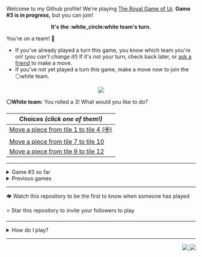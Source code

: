 Welcome to my Github profile!
We're playing
[The Royal Game of Ur](https://en.wikipedia.org/wiki/Royal_Game_of_Ur).
**Game #3 is in progress,** but you can join!

<p align="center">
  <b>It's the
  :white_circle:white
  team's turn.</b>
</p>

You're on a team! :wave:

* If you've already played a turn this game, you know which team you're on!
(_you can't change it!_)
If it's not your turn, check back later, or
[ask a
friend](https://twitter.com/share?text=I'm+playing+The+Royal+Game+of+Ur+on+a+GitHub+profile.+Take+your+turn+at+https://github.com/rossjrw/rossjrw+%23RoyalGameOfUr+%23github)
to make a move.
* If you've not yet played a turn this game, make a move now to join the
:white_circle:white
team.

<p align="center"><img src="https://raw.githubusercontent.com/rossjrw/rossjrw/play/games/current/board.490.svg"></p>

  **:white_circle:White team:**
  You rolled a 3!
What would you like to do?

| Choices *(click one of them!)* |
| --- |
  | [Move a piece from tile 1 to tile 4 (:rosette:)   ](https://github.com/rossjrw/rossjrw/issues/new?title=ur-move-3%401-0&amp;body=Press+Submit%21+You+don%27t+need+to+edit+this+text+or+do+anything+else.%0D%0A%0D%0ABe+aware+that+your+move+can+take+a+minute+or+two+to+process.) |
  | [Move a piece from tile 7 to tile 10    ](https://github.com/rossjrw/rossjrw/issues/new?title=ur-move-3%407-0&amp;body=Press+Submit%21+You+don%27t+need+to+edit+this+text+or+do+anything+else.%0D%0A%0D%0ABe+aware+that+your+move+can+take+a+minute+or+two+to+process.) |
  | [Move a piece from tile 9 to tile 12    ](https://github.com/rossjrw/rossjrw/issues/new?title=ur-move-3%409-0&amp;body=Press+Submit%21+You+don%27t+need+to+edit+this+text+or+do+anything+else.%0D%0A%0D%0ABe+aware+that+your+move+can+take+a+minute+or+two+to+process.) |

-----

<details><summary>Game #3 so far</summary>

## Who's on each team?

<table>
    <thead>
      <tr><th colspan=2>Players in this game</th></tr>
    </thead>
    <tbody>
      <tr>
        <td align="right"><b>Black team</b> :black_circle:</td>
        <td>:white_circle: <b> White team</b></td>
      </tr>
      <tr align="center">
        <td><b><a href="https://github.com/BaptisteMartinet">@BaptisteMartinet</a></b> (20)<br><b><a href="https://github.com/tassiaaccioly">@tassiaaccioly</a></b> (3)<br><b><a href="https://github.com/rossjrw">@rossjrw</a></b> (2)<br><b><a href="https://github.com/DiogoTofuMartins">@DiogoTofuMartins</a></b> (1)<br><b><a href="https://github.com/jackwilliamgray">@jackwilliamgray</a></b> (1)<br><b><a href="https://github.com/jackcarey">@jackcarey</a></b> (1)<br><b><a href="https://github.com/shaurya-src">@shaurya-src</a></b> (1)<br><b><a href="https://github.com/kinduff">@kinduff</a></b> (1)<br><b><a href="https://github.com/AfterWorld">@AfterWorld</a></b> (1)</td>
        <td><b><a href="https://github.com/1ethanhansen">@1ethanhansen</a></b> (23)<br><b><a href="https://github.com/shpatrickguo">@shpatrickguo</a></b> (5)<br><b><a href="https://github.com/jtrent238">@jtrent238</a></b> (3)<br><b><a href="https://github.com/The-Coding-Classroom">@The-Coding-Classroom</a></b> (1)<br><b><a href="https://github.com/Hans5958">@Hans5958</a></b> (1)</td>
      </tr>
    </tbody>
  </table>

## What's happened so far?

| Time | Turn | Event | Issue | Board |
| :---: | :---: | :--- | :---: | :---: |
  | 11th Jan 2021 18:53 | **0** | :black_circle: **[@BaptisteMartinet](https://github.com/BaptisteMartinet)** started a new game | [#425](https://github.com/rossjrw/rossjrw/issues/425) | [link](https://raw.githubusercontent.com/rossjrw/rossjrw/2e4658022b4eb7f8104666e9a88e8250643c9383/games/current/board.425.svg) |
  | 11th Jan 2021 18:54 | **1** | :black_circle: **[@BaptisteMartinet](https://github.com/BaptisteMartinet)** moved a black piece onto the board to position 1    | [#426](https://github.com/rossjrw/rossjrw/issues/426) | [link](https://raw.githubusercontent.com/rossjrw/rossjrw/a934bcece1bb80caea7dd9911616969452437f3f/games/current/board.426.svg) |
  | 11th Jan 2021 22:08 | **2** | :white_circle: **[@shpatrickguo](https://github.com/shpatrickguo)** moved a white piece onto the board to position 1    | [#427](https://github.com/rossjrw/rossjrw/issues/427) | [link](https://raw.githubusercontent.com/rossjrw/rossjrw/d9425379be92f8c2138459fe496777e97c352802/games/current/board.427.svg) |
  | 12th Jan 2021 09:37 | **3** | :black_circle: **[@BaptisteMartinet](https://github.com/BaptisteMartinet)** moved a black piece from position 1 to position 2    | [#428](https://github.com/rossjrw/rossjrw/issues/428) | [link](https://raw.githubusercontent.com/rossjrw/rossjrw/f9c17baa5a05e61467c216e08c631b80b3f0c57a/games/current/board.428.svg) |
  | 12th Jan 2021 17:20 | **4** | :white_circle: **[@1ethanhansen](https://github.com/1ethanhansen)** moved a white piece from position 1 to position 4  — claimed a rosette :rosette:  | [#429](https://github.com/rossjrw/rossjrw/issues/429) |  |
  | 12th Jan 2021 17:21 | **5** | :white_circle: **[@1ethanhansen](https://github.com/1ethanhansen)** moved a white piece from position 4 to position 8  — claimed a rosette :rosette:  | [#430](https://github.com/rossjrw/rossjrw/issues/430) | [link](https://raw.githubusercontent.com/rossjrw/rossjrw/64b501e334c803850d09f6cc1d178ebf13715574/games/current/board.430.svg) |
  | 12th Jan 2021 17:21 | **6** | :white_circle:  The white team rolled a 0 and their turn was automatically passed | [#430](https://github.com/rossjrw/rossjrw/issues/430) | [link](https://raw.githubusercontent.com/rossjrw/rossjrw/40d891e2a3ae5c43ae4fc383a0fdd3bd862e6951/games/current/board.430.svg) |
  | 12th Jan 2021 17:28 | **7** | :black_circle: **[@BaptisteMartinet](https://github.com/BaptisteMartinet)** moved a black piece from position 2 to position 3    | [#431](https://github.com/rossjrw/rossjrw/issues/431) | [link](https://raw.githubusercontent.com/rossjrw/rossjrw/007f032d6b05bb9beb025545237aba31ad4dc208/games/current/board.431.svg) |
  | 12th Jan 2021 18:00 | **8** | :white_circle: **[@1ethanhansen](https://github.com/1ethanhansen)** moved a white piece onto the board to position 1    | [#432](https://github.com/rossjrw/rossjrw/issues/432) | [link](https://raw.githubusercontent.com/rossjrw/rossjrw/014ac3a454cd31667735a39216d1503a010315d1/games/current/board.432.svg) |
  | 13th Jan 2021 00:01 | **9** | :black_circle: **[@DiogoTofuMartins](https://github.com/DiogoTofuMartins)** moved a black piece from position 3 to position 6    | [#433](https://github.com/rossjrw/rossjrw/issues/433) | [link](https://raw.githubusercontent.com/rossjrw/rossjrw/11b7813c66bae8ab2d2ce21d882b994e261d37d7/games/current/board.433.svg) |
  | 13th Jan 2021 00:37 | **10** | :white_circle: **[@1ethanhansen](https://github.com/1ethanhansen)** moved a white piece onto the board to position 2    | [#434](https://github.com/rossjrw/rossjrw/issues/434) | [link](https://raw.githubusercontent.com/rossjrw/rossjrw/e8661f4a65c59817df3d0238efe825d1fddc74a8/games/current/board.434.svg) |
  | 13th Jan 2021 18:36 | **11** | :black_circle: **[@tassiaaccioly](https://github.com/tassiaaccioly)** moved a black piece onto the board to position 3    | [#435](https://github.com/rossjrw/rossjrw/issues/435) | [link](https://raw.githubusercontent.com/rossjrw/rossjrw/166fbc83a6b89e7f10c30abac8f525e778714533/games/current/board.435.svg) |
  | 13th Jan 2021 18:49 | **12** | :white_circle: **[@1ethanhansen](https://github.com/1ethanhansen)** moved a white piece from position 2 to position 4  — claimed a rosette :rosette:  | [#436](https://github.com/rossjrw/rossjrw/issues/436) | [link](https://raw.githubusercontent.com/rossjrw/rossjrw/aeef20a5ed22fbd5a5c0f256032def39129fbc71/games/current/board.436.svg) |
  | 13th Jan 2021 19:06 | **13** | :white_circle: **[@1ethanhansen](https://github.com/1ethanhansen)** moved a white piece from position 4 to position 6 — captured a black piece :crossed_swords:   | [#437](https://github.com/rossjrw/rossjrw/issues/437) | [link](https://raw.githubusercontent.com/rossjrw/rossjrw/bac6e6fe13f7b89d6ae9684665614d09f5a445d8/games/current/board.437.svg) |
  | 15th Jan 2021 12:14 | **14** | :black_circle: **[@BaptisteMartinet](https://github.com/BaptisteMartinet)** moved a black piece from position 3 to position 4  — claimed a rosette :rosette:  | [#439](https://github.com/rossjrw/rossjrw/issues/439) | [link](https://raw.githubusercontent.com/rossjrw/rossjrw/07c0fb432b09d5149b7dc3f8bcde787762f70071/games/current/board.439.svg) |
  | 15th Jan 2021 12:16 | **15** | :black_circle: **[@BaptisteMartinet](https://github.com/BaptisteMartinet)** moved a black piece from position 4 to position 6 — captured a white piece :crossed_swords:   | [#440](https://github.com/rossjrw/rossjrw/issues/440) |  |
  | 15th Jan 2021 16:29 | **16** | :white_circle: **[@jtrent238](https://github.com/jtrent238)** moved a white piece onto the board to position 2    | [#441](https://github.com/rossjrw/rossjrw/issues/441) | [link](https://raw.githubusercontent.com/rossjrw/rossjrw/0ed9adc147e32099b31a788bfba00440ea8ccf3d/games/current/board.441.svg) |
  | 15th Jan 2021 16:29 | **17** | :black_circle:  The black team rolled a 0 and their turn was automatically passed | [#441](https://github.com/rossjrw/rossjrw/issues/441) | [link](https://raw.githubusercontent.com/rossjrw/rossjrw/01e08b60925a369661b38ca5ba8e33082663c279/games/current/board.441.svg) |
  | 15th Jan 2021 16:31 | **18** | :white_circle: **[@jtrent238](https://github.com/jtrent238)** moved a white piece from position 1 to position 4  — claimed a rosette :rosette:  | [#442](https://github.com/rossjrw/rossjrw/issues/442) | [link](https://raw.githubusercontent.com/rossjrw/rossjrw/52354f0a149ac4b0412d42364e23afe676a99b76/games/current/board.442.svg) |
  | 15th Jan 2021 16:32 | **19** | :white_circle: **[@jtrent238](https://github.com/jtrent238)** moved a white piece onto the board to position 1    | [#443](https://github.com/rossjrw/rossjrw/issues/443) | [link](https://raw.githubusercontent.com/rossjrw/rossjrw/b283cfa2c7a043a9dcde5d7966a91c7ad1019995/games/current/board.443.svg) |
  | 16th Jan 2021 16:32 | **20** | :black_circle: **[@BaptisteMartinet](https://github.com/BaptisteMartinet)** moved a black piece from position 6 to position 9    | [#444](https://github.com/rossjrw/rossjrw/issues/444) | [link](https://raw.githubusercontent.com/rossjrw/rossjrw/75f1465060fcb7856ed862ef84dd6a1e5f967144/games/current/board.444.svg) |
  | 16th Jan 2021 17:51 | **21** | :white_circle: **[@1ethanhansen](https://github.com/1ethanhansen)** moved a white piece from position 4 to position 7    | [#445](https://github.com/rossjrw/rossjrw/issues/445) | [link](https://raw.githubusercontent.com/rossjrw/rossjrw/b6a52aa2e0194d0daf60acd5a9817d98a713a311/games/current/board.445.svg) |
  | 17th Jan 2021 10:44 | **22** | :black_circle: **[@BaptisteMartinet](https://github.com/BaptisteMartinet)** moved a black piece from position 9 to position 12    | [#446](https://github.com/rossjrw/rossjrw/issues/446) | [link](https://raw.githubusercontent.com/rossjrw/rossjrw/1e0251ba2a5e8bc898e90d71e696228cc9a65f05/games/current/board.446.svg) |
  | 17th Jan 2021 19:29 | **23** | :white_circle: **[@1ethanhansen](https://github.com/1ethanhansen)** moved a white piece from position 7 to position 10    | [#447](https://github.com/rossjrw/rossjrw/issues/447) | [link](https://raw.githubusercontent.com/rossjrw/rossjrw/65c00f8eaa214b5d3e5fd942e4f5e065cffe7f6b/games/current/board.447.svg) |
  | 17th Jan 2021 21:12 | **24** | :black_circle: **[@BaptisteMartinet](https://github.com/BaptisteMartinet)** ascended a black piece from position 12 :rocket:    | [#448](https://github.com/rossjrw/rossjrw/issues/448) | [link](https://raw.githubusercontent.com/rossjrw/rossjrw/e571b93b19c18e7a983a07419059337c598299fd/games/current/board.448.svg) |
  | 17th Jan 2021 21:23 | **25** | :white_circle: **[@1ethanhansen](https://github.com/1ethanhansen)** moved a white piece from position 2 to position 3    | [#449](https://github.com/rossjrw/rossjrw/issues/449) | [link](https://raw.githubusercontent.com/rossjrw/rossjrw/38368998dd351bbda19cb08c0ca222c940c9b516/games/current/board.449.svg) |
  | 17th Jan 2021 21:50 | **26** | :black_circle: **[@BaptisteMartinet](https://github.com/BaptisteMartinet)** moved a black piece onto the board to position 3    | [#450](https://github.com/rossjrw/rossjrw/issues/450) | [link](https://raw.githubusercontent.com/rossjrw/rossjrw/de46a2d98258e6c7b02d195f53d9c3b2f15ee263/games/current/board.450.svg) |
  | 17th Jan 2021 21:54 | **27** | :white_circle: **[@1ethanhansen](https://github.com/1ethanhansen)** moved a white piece onto the board to position 4  — claimed a rosette :rosette:  | [#451](https://github.com/rossjrw/rossjrw/issues/451) | [link](https://raw.githubusercontent.com/rossjrw/rossjrw/7e8eeab04ba334dfff138fe535c38cac0f383904/games/current/board.451.svg) |
  | 17th Jan 2021 21:55 | **28** | :white_circle: **[@1ethanhansen](https://github.com/1ethanhansen)** moved a white piece onto the board to position 2    | [#452](https://github.com/rossjrw/rossjrw/issues/452) | [link](https://raw.githubusercontent.com/rossjrw/rossjrw/f08b81bb6f681b15d94ee918bd94d1bba04a0b25/games/current/board.452.svg) |
  | 17th Jan 2021 23:06 | **29** | :black_circle: **[@tassiaaccioly](https://github.com/tassiaaccioly)** moved a black piece from position 3 to position 4  — claimed a rosette :rosette:  | [#453](https://github.com/rossjrw/rossjrw/issues/453) | [link](https://raw.githubusercontent.com/rossjrw/rossjrw/5add3e878a7960dd2d55c64554514e2f46289775/games/current/board.453.svg) |
  | 18th Jan 2021 01:22 | **30** | :black_circle: **[@jackwilliamgray](https://github.com/jackwilliamgray)** moved a black piece onto the board to position 2    | [#454](https://github.com/rossjrw/rossjrw/issues/454) | [link](https://raw.githubusercontent.com/rossjrw/rossjrw/7141d88153c7024bd068837f179b6c68d50aabb4/games/current/board.454.svg) |
  | 18th Jan 2021 02:40 | **31** | :white_circle: **[@1ethanhansen](https://github.com/1ethanhansen)** moved a white piece from position 10 to position 12    | [#455](https://github.com/rossjrw/rossjrw/issues/455) | [link](https://raw.githubusercontent.com/rossjrw/rossjrw/e65711ca96b77a255a6b04990d3160c662f512ea/games/current/board.455.svg) |
  | 18th Jan 2021 08:53 | **32** | :black_circle: **[@BaptisteMartinet](https://github.com/BaptisteMartinet)** moved a black piece onto the board to position 3    | [#456](https://github.com/rossjrw/rossjrw/issues/456) | [link](https://raw.githubusercontent.com/rossjrw/rossjrw/02517d2a2a00fb36c80bd3d884f571e036d3a9e4/games/current/board.456.svg) |
  | 19th Jan 2021 00:34 | **33** | :white_circle: **[@shpatrickguo](https://github.com/shpatrickguo)** moved a white piece from position 12 to position 14  — claimed a rosette :rosette:  | [#457](https://github.com/rossjrw/rossjrw/issues/457) | [link](https://raw.githubusercontent.com/rossjrw/rossjrw/1af25861eecd59b2730215e5e576717dc5ef15b3/games/current/board.457.svg) |
  | 19th Jan 2021 12:50 | **34** | :white_circle: **[@The-Coding-Classroom](https://github.com/The-Coding-Classroom)** moved a white piece from position 8 to position 12    | [#458](https://github.com/rossjrw/rossjrw/issues/458) | [link](https://raw.githubusercontent.com/rossjrw/rossjrw/68a1ecdb1c161324ee7af463312cf8276f060348/games/current/board.458.svg) |
  | 20th Jan 2021 00:46 | **35** | :black_circle: **[@jackcarey](https://github.com/jackcarey)** moved a black piece from position 4 to position 7    | [#459](https://github.com/rossjrw/rossjrw/issues/459) | [link](https://raw.githubusercontent.com/rossjrw/rossjrw/190776b448a5d5b45c5e9ebb31bd2937d8015d94/games/current/board.459.svg) |
  | 20th Jan 2021 00:57 | **36** | :white_circle: **[@1ethanhansen](https://github.com/1ethanhansen)** moved a white piece from position 4 to position 6    | [#460](https://github.com/rossjrw/rossjrw/issues/460) | [link](https://raw.githubusercontent.com/rossjrw/rossjrw/d44b1a98c19f77fb6e63cdee86cb1dca7e6ea22b/games/current/board.460.svg) |
  | 20th Jan 2021 10:37 | **37** | :black_circle: **[@BaptisteMartinet](https://github.com/BaptisteMartinet)** moved a black piece from position 7 to position 10    | [#461](https://github.com/rossjrw/rossjrw/issues/461) | [link](https://raw.githubusercontent.com/rossjrw/rossjrw/2179e7fa83918a6f18ac24b30ad513c43ec91d22/games/current/board.461.svg) |
  | 20th Jan 2021 18:49 | **38** | :white_circle: **[@1ethanhansen](https://github.com/1ethanhansen)** ascended a white piece from position 12 :rocket:    | [#463](https://github.com/rossjrw/rossjrw/issues/463) | [link](https://raw.githubusercontent.com/rossjrw/rossjrw/acbba44a0219993b7f9d3c1c53fd5e15a6109706/games/current/board.463.svg) |
  | 22nd Jan 2021 08:16 | **39** | :black_circle: **[@shaurya-src](https://github.com/shaurya-src)** moved a black piece from position 3 to position 4  — claimed a rosette :rosette:  | [#464](https://github.com/rossjrw/rossjrw/issues/464) | [link](https://raw.githubusercontent.com/rossjrw/rossjrw/82dd4a4ec2eea12ea3d6820159ab3a2330023bef/games/current/board.464.svg) |
  | 23rd Jan 2021 19:08 | **40** | :black_circle: **[@kinduff](https://github.com/kinduff)** moved a black piece from position 4 to position 7    | [#465](https://github.com/rossjrw/rossjrw/issues/465) | [link](https://raw.githubusercontent.com/rossjrw/rossjrw/33dd4f565044125668c2f2a34c6371c9724bb6e0/games/current/board.465.svg) |
  | 23rd Jan 2021 19:13 | **41** | :white_circle: **[@1ethanhansen](https://github.com/1ethanhansen)** moved a white piece from position 2 to position 4  — claimed a rosette :rosette:  | [#466](https://github.com/rossjrw/rossjrw/issues/466) | [link](https://raw.githubusercontent.com/rossjrw/rossjrw/f6742246b239da086dc28f2d9a100e26ae5cf6e4/games/current/board.466.svg) |
  | 23rd Jan 2021 19:14 | **42** | :white_circle: **[@1ethanhansen](https://github.com/1ethanhansen)** moved a white piece from position 4 to position 7 — captured a black piece :crossed_swords:   | [#467](https://github.com/rossjrw/rossjrw/issues/467) | [link](https://raw.githubusercontent.com/rossjrw/rossjrw/23bb93acd53da2e2eb6763404b7b46c0dcf155dc/games/current/board.467.svg) |
  | 25th Jan 2021 11:27 | **43** | :black_circle: **[@BaptisteMartinet](https://github.com/BaptisteMartinet)** moved a black piece from position 10 to position 11    | [#468](https://github.com/rossjrw/rossjrw/issues/468) | [link](https://raw.githubusercontent.com/rossjrw/rossjrw/232d35cb55e908b20f32a30100685cf6f4c76187/games/current/board.468.svg) |
  | 25th Jan 2021 15:03 | **44** | :white_circle: **[@shpatrickguo](https://github.com/shpatrickguo)** moved a white piece from position 6 to position 8  — claimed a rosette :rosette:  | [#469](https://github.com/rossjrw/rossjrw/issues/469) | [link](https://raw.githubusercontent.com/rossjrw/rossjrw/850238d3bbae1052af3b594129c01deb2d579040/games/current/board.469.svg) |
  | 26th Jan 2021 00:04 | **45** | :white_circle: **[@1ethanhansen](https://github.com/1ethanhansen)** moved a white piece from position 8 to position 11 — captured a black piece :crossed_swords:   | [#470](https://github.com/rossjrw/rossjrw/issues/470) | [link](https://raw.githubusercontent.com/rossjrw/rossjrw/d074d954ee0641977a864a3bcd1aa208c46c9e05/games/current/board.470.svg) |
  | 26th Jan 2021 15:57 | **46** | :black_circle: **[@BaptisteMartinet](https://github.com/BaptisteMartinet)** moved a black piece from position 2 to position 3    | [#471](https://github.com/rossjrw/rossjrw/issues/471) | [link](https://raw.githubusercontent.com/rossjrw/rossjrw/7dd3dde2571ab52351e21a84d6bcbecbdad43de0/games/current/board.471.svg) |
  | 26th Jan 2021 17:03 | **47** | :white_circle: **[@1ethanhansen](https://github.com/1ethanhansen)** moved a white piece from position 11 to position 13    | [#472](https://github.com/rossjrw/rossjrw/issues/472) | [link](https://raw.githubusercontent.com/rossjrw/rossjrw/ab6cf76792e1dffc742b8f92e8ef3d281074f1ba/games/current/board.472.svg) |
  | 26th Jan 2021 18:32 | **48** | :black_circle: **[@tassiaaccioly](https://github.com/tassiaaccioly)** moved a black piece onto the board to position 2    | [#473](https://github.com/rossjrw/rossjrw/issues/473) | [link](https://raw.githubusercontent.com/rossjrw/rossjrw/832e93a3efdfb2d33e88093f029a94cb303f9bbf/games/current/board.473.svg) |
  | 26th Jan 2021 18:40 | **49** | :white_circle: **[@1ethanhansen](https://github.com/1ethanhansen)** moved a white piece onto the board to position 2    | [#474](https://github.com/rossjrw/rossjrw/issues/474) | [link](https://raw.githubusercontent.com/rossjrw/rossjrw/ab69c1a954351ca7d910dd7b708f78eae233207f/games/current/board.474.svg) |
  | 27th Jan 2021 14:12 | **50** | :black_circle: **[@BaptisteMartinet](https://github.com/BaptisteMartinet)** moved a black piece from position 3 to position 4  — claimed a rosette :rosette:  | [#475](https://github.com/rossjrw/rossjrw/issues/475) | [link](https://raw.githubusercontent.com/rossjrw/rossjrw/bc2d2be546b7b199f5b8cc106f446145713d7f53/games/current/board.475.svg) |
  | 27th Jan 2021 14:19 | **51** | :black_circle: **[@BaptisteMartinet](https://github.com/BaptisteMartinet)** moved a black piece from position 4 to position 6    | [#476](https://github.com/rossjrw/rossjrw/issues/476) | [link](https://raw.githubusercontent.com/rossjrw/rossjrw/49eb9611c1d54db4fcda40397b1b921d389c0c4d/games/current/board.476.svg) |
  | 27th Jan 2021 17:59 | **52** | :white_circle: **[@shpatrickguo](https://github.com/shpatrickguo)** moved a white piece from position 3 to position 6 — captured a black piece :crossed_swords:   | [#477](https://github.com/rossjrw/rossjrw/issues/477) | [link](https://raw.githubusercontent.com/rossjrw/rossjrw/06bb9f827f0bf1e643251a417522d6383b0b4da5/games/current/board.477.svg) |
  | 28th Jan 2021 06:44 | **53** | :black_circle: **[@AfterWorld](https://github.com/AfterWorld)** moved a black piece onto the board to position 3    | [#478](https://github.com/rossjrw/rossjrw/issues/478) | [link](https://raw.githubusercontent.com/rossjrw/rossjrw/a45a6b5214bcbb5b5a01c64c954217d3272d9511/games/current/board.478.svg) |
  | 28th Jan 2021 16:44 | **54** | :white_circle: **[@Hans5958](https://github.com/Hans5958)** moved a white piece from position 6 to position 8  — claimed a rosette :rosette:  | [#479](https://github.com/rossjrw/rossjrw/issues/479) | [link](https://raw.githubusercontent.com/rossjrw/rossjrw/48c06cc1502efa7a5260e46b677069444808c844/games/current/board.479.svg) |
  | 28th Jan 2021 16:46 | **55** | :white_circle: **[@1ethanhansen](https://github.com/1ethanhansen)** ascended a white piece from position 13 :rocket:    | [#480](https://github.com/rossjrw/rossjrw/issues/480) | [link](https://raw.githubusercontent.com/rossjrw/rossjrw/e3444f98f9df5bf255fbe22f8314b432ace27d06/games/current/board.480.svg) |
  | 31st Jan 2021 13:04 | **56** | :black_circle: **[@BaptisteMartinet](https://github.com/BaptisteMartinet)** moved a black piece from position 2 to position 5    | [#481](https://github.com/rossjrw/rossjrw/issues/481) | [link](https://raw.githubusercontent.com/rossjrw/rossjrw/53b630f03a589599fd1c46443f218be92a37adaf/games/current/board.481.svg) |
  | 31st Jan 2021 17:14 | **57** | :white_circle: **[@shpatrickguo](https://github.com/shpatrickguo)** moved a white piece from position 2 to position 5 — captured a black piece :crossed_swords:   | [#482](https://github.com/rossjrw/rossjrw/issues/482) | [link](https://raw.githubusercontent.com/rossjrw/rossjrw/300fa7d7575dc061711203ddd0015842ae17b803/games/current/board.482.svg) |
  | 31st Jan 2021 22:08 | **58** | :black_circle: **[@BaptisteMartinet](https://github.com/BaptisteMartinet)** moved a black piece from position 3 to position 4  — claimed a rosette :rosette:  | [#483](https://github.com/rossjrw/rossjrw/issues/483) | [link](https://raw.githubusercontent.com/rossjrw/rossjrw/7eb4c5111fdeea3d67b7e5c2ea0ec2aab8e4da8d/games/current/board.483.svg) |
  | 31st Jan 2021 22:16 | **59** | :black_circle: **[@BaptisteMartinet](https://github.com/BaptisteMartinet)** moved a black piece from position 4 to position 9    | [#484](https://github.com/rossjrw/rossjrw/issues/484) | [link](https://raw.githubusercontent.com/rossjrw/rossjrw/dcf5dd45663a135b404144a0fdd17633219ab530/games/current/board.484.svg) |
  | 1st Feb 2021 00:10 | **60** | :white_circle: **[@1ethanhansen](https://github.com/1ethanhansen)** moved a white piece from position 8 to position 9 — captured a black piece :crossed_swords:   | [#485](https://github.com/rossjrw/rossjrw/issues/485) | [link](https://raw.githubusercontent.com/rossjrw/rossjrw/68c6caaa4e4b4715f4f73ed1dd37cd0cd09f64db/games/current/board.485.svg) |
  | 1st Feb 2021 08:55 | **61** | :black_circle: **[@BaptisteMartinet](https://github.com/BaptisteMartinet)** moved a black piece onto the board to position 2    | [#486](https://github.com/rossjrw/rossjrw/issues/486) | [link](https://raw.githubusercontent.com/rossjrw/rossjrw/947274c7a85188043e8649e9820be047ad3c2663/games/current/board.486.svg) |
  | 1st Feb 2021 16:07 | **62** | :white_circle: **[@1ethanhansen](https://github.com/1ethanhansen)** moved a white piece from position 5 to position 8  — claimed a rosette :rosette:  | [#487](https://github.com/rossjrw/rossjrw/issues/487) | [link](https://raw.githubusercontent.com/rossjrw/rossjrw/d2a1dc5357dedd3c7e002cfd7c6e795d9f053f8d/games/current/board.487.svg) |
  | 1st Feb 2021 16:20 | **63** | :white_circle: **[@1ethanhansen](https://github.com/1ethanhansen)** moved a white piece from position 8 to position 11    | [#488](https://github.com/rossjrw/rossjrw/issues/488) | [link](https://raw.githubusercontent.com/rossjrw/rossjrw/ed6bf81e0c2395390cbe419f14bc28d2f13d6767/games/current/board.488.svg) |
  | 2nd Feb 2021 07:18 | **64** | :black_circle: **[@rossjrw](https://github.com/rossjrw)** moved a black piece from position 2 to position 4  — claimed a rosette :rosette:  | [#489](https://github.com/rossjrw/rossjrw/issues/489) | [link](https://raw.githubusercontent.com/rossjrw/rossjrw/66b1ccb57560e8567f3ff144554615d3a7f35543/games/current/board.489.svg) |
  | 2nd Feb 2021 07:18 | **65** | :black_circle: **[@rossjrw](https://github.com/rossjrw)** moved a black piece onto the board to position 1    | [#490](https://github.com/rossjrw/rossjrw/issues/490) |  |

</details>

<details><summary>Previous games</summary>

## Previous games

1. A game was started on 30th Jul 2020 by **[@rossjrw](https://github.com/rossjrw)** and ended on 4th Dec 2020. 
   * The :white_circle:white team won. 
   * 64 players played 166 moves across 4 months and 5 days. 
   * The :black_circle:black team captured 9 white pieces and claimed 12 rosettes. 
   * The :white_circle:white team captured 10 black pieces and claimed 18 rosettes. 
   * The MVP of the winning team was **[@1ethanhansen](https://github.com/1ethanhansen)**, who played 48 moves. 
   * The winning move was made by **[@qbtl](https://github.com/qbtl)** ([#269](https://github.com/rossjrw/rossjrw/issues/269)).
1. A game was started on 4th Dec 2020 by **[@1ethanhansen](https://github.com/1ethanhansen)** and ended on 11th Jan 2021. 
   * The :black_circle:black team won. 
   * 27 players played 145 moves across 1 month and 1 week. 
   * The :black_circle:black team captured 7 white pieces and claimed 16 rosettes. 
   * The :white_circle:white team captured 6 black pieces and claimed 14 rosettes. 
   * The MVP of the winning team was **[@shpatrickguo](https://github.com/shpatrickguo)**, who played 26 moves. 
   * The winning move was made by **[@shpatrickguo](https://github.com/shpatrickguo)** ([#424](https://github.com/rossjrw/rossjrw/issues/424)).

</details>

-----

:eye: Watch this repository to be the first to know when someone has played

:star: Star this repository to invite your followers to play

-----

<details><summary>How do I play?</summary>

  It's the :white_circle:white team versus the :black_circle:black team.

  The turn starts by rolling 4 binary dice, which
  results in a number from 0 to 4. The current team gets to move one of their
  pieces by that many tiles.

  All of your pieces start on position 0 (the space just before tile 1). Your
  goal is to get all seven of them off the board by moving them onto position
  15 (the space just after tile 14). This is called **:rocket:ascending** a
  piece. You also want to prevent your opponent from :rocket:ascending their
  pieces.

  You will move your pieces along the tiles from tile 1 to tile 14. The tiles
  on your side of the board (tiles 1 through 4, 13, and 14) are safe — only
  your pieces can be there. However, the tiles in the middle (tiles 5 through
  12) are unsafe — your opponent's pieces can also be here. If one team's piece
  lands on the same tile as another team's piece, the piece that was landed on
  is **:crossed_swords:captured**! It goes all the way back to position 0.

  If you land on a **:rosette:rosette** (tiles 4, 8, and 14), your team gets to
  take another turn. Also, a piece that is on the :rosette:rosette on tile 8
  *cannot be :crossed_swords:captured*. A piece that's trying to capture it will
  simply bounce off onto tile 9.

  The first team to **:rocket:ascend** all seven of their pieces — that is,
  move them off the board onto position 15 — :crown:wins!

  Watch [Tom Scott play against Irving
  Finkel](https://www.youtube.com/watch?v=WZskjLq040I) in 2017.

  -----

  Playing Ur on my GitHub profile is easy. The dice have already been rolled
  for you — all you have to do is decide what to do with them.

  Anyone can join either team at any time, but once you're in a team, you're
  locked into it until the game ends. You can't play a move when it's the
  other team's turn.

  _([Before 2020-09-19](https://github.com/rossjrw/rossjrw/pull/133), your team
  was determined by your username. This is no longer the case.)_

  There will be a list of links below the board image with each possible move.
  Clicking one of those will take you to a page where you can create an Issue
  in this repository. The fields will already be filled in and all you have to
  do is click Submit.

  It will take a moment for Github Actions to acknowledge your move, but once
  it does, you'll see it react with the 'eyes' emoji (:eyes:). No more than a
  minute later it should react with the 'rocket' emoji (:rocket:) to let you
  know that your move was successful.

  If you don't see any of that, then something went wrong. Ping me in your
  issue by typing `cc @rossjrw`, and I'll take a look.

  Note that if your team has no possible moves — for example by rolling a 0 —
  your turn will be automatically skipped. The event log will let you know if
  this has happened.

  -----

  Check out the `source` branch of this repository for the source code and a
  little commentary on the inspiration behind this project.

</details>

-----

<p align="right">
  <a href="https://github.com/rossjrw/rossjrw/actions?query=workflow:build">
    <img src="https://github.com/rossjrw/rossjrw/workflows/build/badge.svg?branch=source"/>
  </a>
  <a href="https://github.com/rossjrw/rossjrw/actions?query=workflow:play">
    <img src="https://github.com/rossjrw/rossjrw/workflows/play/badge.svg?branch=play"/>
  </a>
</p>
